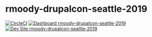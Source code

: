 # rmoody-drupalcon-seattle-2019

[![CircleCI](https://circleci.com/gh/pantheon-training-org/rmoody-drupalcon-seattle-2019.svg?style=shield)](https://circleci.com/gh/pantheon-training-org/rmoody-drupalcon-seattle-2019)
[![Dashboard rmoody-drupalcon-seattle-2019](https://img.shields.io/badge/dashboard-rmoody_drupalcon_seattle_2019-yellow.svg)](https://dashboard.pantheon.io/sites/f4ecd352-0157-48ad-8d1a-40b6378c54f9#dev/code)
[![Dev Site rmoody-drupalcon-seattle-2019](https://img.shields.io/badge/site-rmoody_drupalcon_seattle_2019-blue.svg)](http://dev-rmoody-drupalcon-seattle-2019.pantheonsite.io/)